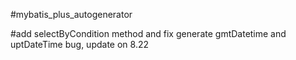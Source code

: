 #mybatis_plus_autogenerator 

#add selectByCondition method and fix generate gmtDatetime and uptDateTime bug, update on 8.22
